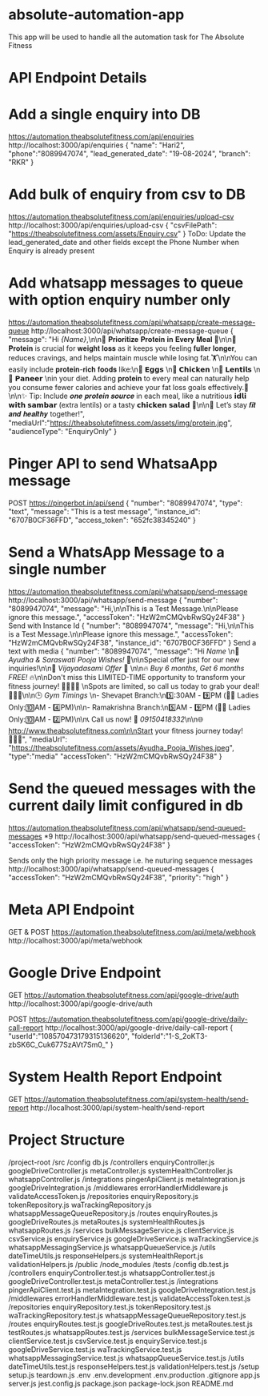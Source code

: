 # absolute-automation-app
This app will be used to handle all the automation task for The Absolute Fitness

# API Endpoint Details

# Add a single enquiry into DB 
https://automation.theabsolutefitness.com/api/enquiries
http://localhost:3000/api/enquiries
{
  "name": "Hari2",
  "phone":"8089947074",
  "lead_generated_date": "19-08-2024",
  "branch": "RKR"
}

# Add bulk of enquiry from csv to DB
https://automation.theabsolutefitness.com/api/enquiries/upload-csv
http://localhost:3000/api/enquiries/upload-csv
{
  "csvFilePath": "https://theabsolutefitness.com/assets/Enquiry.csv"
}
ToDo: Update the lead_generated_date and other fields except the Phone Number when Enquiry is already present 

# Add whatsapp messages to queue with option enquiry number only
https://automation.theabsolutefitness.com/api/whatsapp/create-message-queue
http://localhost:3000/api/whatsapp/create-message-queue
{
  "message": "Hi *{Name}*,\n\n🌟 𝐏𝐫𝐢𝐨𝐫𝐢𝐭𝐢𝐳𝐞 𝐏𝐫𝐨𝐭𝐞𝐢𝐧 𝐢𝐧 𝐄𝐯𝐞𝐫𝐲 𝐌𝐞𝐚𝐥 🌟\n\n💪 𝐏𝐫𝐨𝐭𝐞𝐢𝐧  is crucial for 𝐰𝐞𝐢𝐠𝐡𝐭 𝐥𝐨𝐬𝐬 as it keeps you feeling 𝐟𝐮𝐥𝐥𝐞𝐫 𝐥𝐨𝐧𝐠𝐞𝐫, reduces cravings, and helps maintain muscle while losing fat.🏋️‍\n\nYou can easily include 𝐩𝐫𝐨𝐭𝐞𝐢𝐧-𝐫𝐢𝐜𝐡 𝐟𝐨𝐨𝐝𝐬 like:\n🥚 𝗘𝗴𝗴𝘀 \n🍗 𝗖𝗵𝗶𝗰𝗸𝗲𝗻 \n🍛 𝗟𝗲𝗻𝘁𝗶𝗹𝘀 \n🧀 𝗣𝗮𝗻𝗲𝗲𝗿 \nin your diet. Adding 𝐩𝐫𝐨𝐭𝐞𝐢𝐧 to every meal can naturally help you consume fewer calories and achieve your fat loss goals effectively.🎯\n\n✨ Tip: Include 𝒐𝒏𝒆 𝒑𝒓𝒐𝒕𝒆𝒊𝒏 𝒔𝒐𝒖𝒓𝒄𝒆 in each meal, like a nutritious 𝗶𝗱𝗹𝗶 𝘄𝗶𝘁𝗵 𝘀𝗮𝗺𝗯𝗮𝗿 (extra lentils) or a tasty 𝗰𝗵𝗶𝗰𝗸𝗲𝗻 𝘀𝗮𝗹𝗮𝗱 🥗\n\n💪 Let’s stay 𝒇𝒊𝒕 𝒂𝒏𝒅 𝒉𝒆𝒂𝒍𝒕𝒉𝒚 together!",
  "mediaUrl":"https://theabsolutefitness.com/assets/img/protein.jpg",
  "audienceType": "EnquiryOnly"
}

# Pinger API to send WhatsaApp message
POST
https://pingerbot.in/api/send
{
"number": "8089947074",
"type": "text",
"message": "This is a test message",
"instance_id": "6707B0CF36FFD",
"access_token": "652fc38345240"
}

# Send a WhatsApp Message to a single number
https://automation.theabsolutefitness.com/api/whatsapp/send-message
http://localhost:3000/api/whatsapp/send-message
{
  "number": "8089947074", 
  "message": "Hi,\n\nThis is a Test Message.\n\nPlease ignore this message.",
  "accessToken": "HzW2mCMQvbRwSQy24F38"
}
Send with Instance Id
{
  "number": "8089947074", 
  "message": "Hi,\n\nThis is a Test Message.\n\nPlease ignore this message.",
  "accessToken": "HzW2mCMQvbRwSQy24F38",
  "instance_id": "6707B0CF36FFD"
}
Send a text with media
{
  "number": "8089947074", 
  "message": "Hi *Name* \n🌼 _Ayudha & Saraswati Pooja Wishes!_ 🙏\n\nSpecial offer just for our new inquiries!\n\n🎉 _Vijayadasami Offer_ 🎉  \n\n🔥 *_Buy 6 months, Get 6 months FREE!_* 🔥\n\nDon't miss this LIMITED-TIME opportunity to transform your fitness journey! 💪🏋️‍♂️✨ \nSpots are limited, so call us today to grab your deal! 🏃‍♂️💥\n\n🕒 _Gym Timings_  \n- Shevapet Branch:\n5️⃣:30AM - 9️⃣PM (👩‍🦰 Ladies Only:🔟AM - 4️⃣PM)\n\n- Ramakrishna Branch:\n5️⃣AM - 9️⃣PM (👩‍🦰 Ladies Only:🔟AM - 2️⃣PM)\n\n📞 Call us now! 📲 *09150418332*\n\n🌐 http://www.theabsolutefitness.com\n\nStart your fitness journey today! 🏋️‍♀️✨",
  "mediaUrl": "https://theabsolutefitness.com/assets/Ayudha_Pooja_Wishes.jpeg",
  "type":"media"
  "accessToken": "HzW2mCMQvbRwSQy24F38"
}

# Send the queued messages with the current daily limit configured in db
https://automation.theabsolutefitness.com/api/whatsapp/send-queued-messages
*9
http://localhost:3000/api/whatsapp/send-queued-messages
{
  "accessToken": "HzW2mCMQvbRwSQy24F38"
}

Sends only the high priority message i.e. he nuturing sequence messages
http://localhost:3000/api/whatsapp/send-queued-messages
{
  "accessToken": "HzW2mCMQvbRwSQy24F38",
  "priority": "high"
}

# Meta API Endpoint
GET & POST
https://automation.theabsolutefitness.com/api/meta/webhook
http://localhost:3000/api/meta/webhook

# Google Drive Endpoint 
GET 
https://automation.theabsolutefitness.com/api/google-drive/auth
http://localhost:3000/api/google-drive/auth

POST
https://automation.theabsolutefitness.com/api/google-drive/daily-call-report
http://localhost:3000/api/google-drive/daily-call-report
{
  "userId":"108570473179315136620",
  "folderId":"1-S_2oKT3-zbSK6C_Cuk677SzAVt7Sm0_"
}

# System Health Report Endpoint 
GET 
https://automation.theabsolutefitness.com/api/system-health/send-report
http://localhost:3000/api/system-health/send-report

# Project Structure
/project-root
  /src
    /config
      db.js
    /controllers
      enquiryController.js      
      googleDriveController.js
      metaController.js
      systemHealthController.js
      whatsappController.js
    /integrations
      pingerApiClient.js
      metaIntegration.js
      googleDriveIntegration.js
    /middlewares
      errorHandlerMiddleware.js
      validateAccessToken.js
    /repositories
      enquiryRepository.js
      tokenRepository.js
      waTrackingRepository.js
      whatsappMessageQueueRepository.js
    /routes
      enquiryRoutes.js
      googleDriveRoutes.js
      metaRoutes.js
      systemHealthRoutes.js
      whatsappRoutes.js
    /services
      bulkMessageService.js
      clientService.js
      csvService.js
      enquiryService.js
      googleDriveService.js
      waTrackingService.js
      whatsappMessagingService.js
      whatsappQueueService.js
    /utils
      dateTimeUtils.js
      responseHelpers.js
      systemHealthReport.js
      validationHelpers.js
  /public
  /node_modules
  /tests
    /config
      db.test.js
    /controllers
      enquiryController.test.js
      whatsappController.test.js
      googleDriveController.test.js
      metaController.test.js
    /integrations
      pingerApiClient.test.js
      metaIntegration.test.js
      googleDriveIntegration.test.js
    /middlewares
      errorHandlerMiddleware.test.js
      validateAccessToken.test.js
    /repositories
      enquiryRepository.test.js
      tokenRepository.test.js
      waTrackingRepository.test.js
      whatsappMessageQueueRepository.test.js
    /routes
      enquiryRoutes.test.js
      googleDriveRoutes.test.js
      metaRoutes.test.js
      testRoutes.js
      whatsappRoutes.test.js
    /services
      bulkMessageService.test.js
      clientService.test.js
      csvService.test.js
      enquiryService.test.js
      googleDriveService.test.js
      waTrackingService.test.js
      whatsappMessagingService.test.js
      whatsappQueueService.test.js
    /utils
      dateTimeUtils.test.js
      responseHelpers.test.js
      validationHelpers.test.js
    /setup
      setup.js
      teardown.js
  .env
  .env.development
  .env.production
  .gitignore
  app.js
  server.js
  jest.config.js
  package.json
  package-lock.json
  README.md
